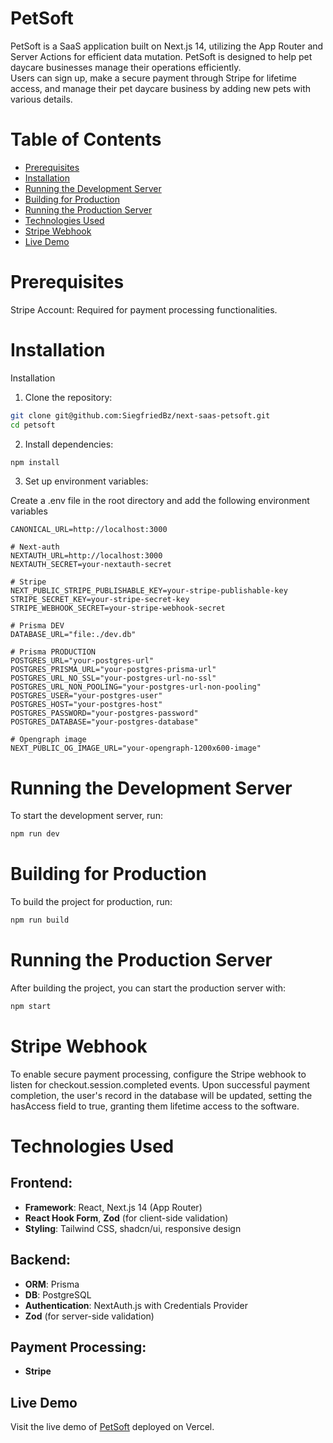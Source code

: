 
# PetSoft

PetSoft is a SaaS application built on Next.js 14, utilizing the App Router and Server Actions for efficient data mutation.
PetSoft is designed to help pet daycare businesses manage their operations efficiently.  
Users can sign up, make a secure payment through Stripe for lifetime access, and manage their pet daycare business by adding new pets with various details.

# Table of Contents
- [Prerequisites](#prerequisites)
- [Installation](#installation)
- [Running the Development Server](#running-the-development-server)
- [Building for Production](#building-for-production)
- [Running the Production Server](#running-the-production-server)
- [Technologies Used](#technologies-used)
- [Stripe Webhook](#stripe-webhook)
- [Live Demo](#live-demo)

# Prerequisites
Stripe Account: Required for payment processing functionalities.

# Installation
Installation

1. Clone the repository:
```bash
git clone git@github.com:SiegfriedBz/next-saas-petsoft.git
cd petsoft
```

2. Install dependencies:
```bash
npm install
```

3. Set up environment variables:

Create a .env file in the root directory and add the following environment variables
    
    CANONICAL_URL=http://localhost:3000
    
    # Next-auth
    NEXTAUTH_URL=http://localhost:3000
    NEXTAUTH_SECRET=your-nextauth-secret

    # Stripe
    NEXT_PUBLIC_STRIPE_PUBLISHABLE_KEY=your-stripe-publishable-key
    STRIPE_SECRET_KEY=your-stripe-secret-key
    STRIPE_WEBHOOK_SECRET=your-stripe-webhook-secret
    
    # Prisma DEV
    DATABASE_URL="file:./dev.db"
    
    # Prisma PRODUCTION
    POSTGRES_URL="your-postgres-url"
    POSTGRES_PRISMA_URL="your-postgres-prisma-url"
    POSTGRES_URL_NO_SSL="your-postgres-url-no-ssl"
    POSTGRES_URL_NON_POOLING="your-postgres-url-non-pooling"
    POSTGRES_USER="your-postgres-user"
    POSTGRES_HOST="your-postgres-host"
    POSTGRES_PASSWORD="your-postgres-password"
    POSTGRES_DATABASE="your-postgres-database"
    
    # Opengraph image
    NEXT_PUBLIC_OG_IMAGE_URL="your-opengraph-1200x600-image" 

# Running the Development Server
To start the development server, run:

```bash
npm run dev
  ```

# Building for Production
To build the project for production, run:

```bash
npm run build
```

# Running the Production Server
After building the project, you can start the production server with:

```bash
npm start
```

# Stripe Webhook
To enable secure payment processing, configure the Stripe webhook to listen for checkout.session.completed events. Upon successful payment completion, the user's record in the database will be updated, setting the hasAccess field to true, granting them lifetime access to the software.

# Technologies Used

## Frontend:
- **Framework**: React, Next.js 14 (App Router)
- **React Hook Form**, **Zod** (for client-side validation)
- **Styling**: Tailwind CSS, shadcn/ui, responsive design

## Backend:
- **ORM**: Prisma
- **DB**: PostgreSQL
- **Authentication**: NextAuth.js with Credentials Provider
- **Zod** (for server-side validation)

## Payment Processing:
- **Stripe**

## Live Demo
Visit the live demo of [PetSoft](https://next-saas-petsoft.vercel.app/) deployed on Vercel.
